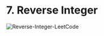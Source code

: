 # 7. Reverse Integer

![Reverse-Integer-LeetCode](https://user-images.githubusercontent.com/45015114/175805719-294ad7c2-f8d3-4c99-bbbe-a03f9d9a47f0.png)

